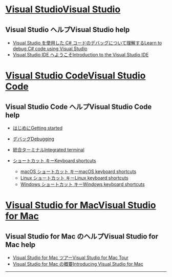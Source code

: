 
<!-- VS -------------------------->
# <a name="visual-studiotabvisual-studio"></a>[<span data-ttu-id="2247c-101">Visual Studio</span><span class="sxs-lookup"><span data-stu-id="2247c-101">Visual Studio</span></span>](#tab/visual-studio)

## <a name="visual-studio-help"></a><span data-ttu-id="2247c-102">Visual Studio ヘルプ</span><span class="sxs-lookup"><span data-stu-id="2247c-102">Visual Studio help</span></span>

* [<span data-ttu-id="2247c-103">Visual Studio を使用した C# コードのデバッグについて理解する</span><span class="sxs-lookup"><span data-stu-id="2247c-103">Learn to debug C# code using Visual Studio</span></span>](https://docs.microsoft.com/en-us/visualstudio/debugger/getting-started-with-the-debugger?view=vs-2017)
* [<span data-ttu-id="2247c-104">Visual Studio IDE へようこそ</span><span class="sxs-lookup"><span data-stu-id="2247c-104">Introduction to the Visual Studio IDE</span></span>](https://docs.microsoft.com/en-us/visualstudio/ide/visual-studio-ide?view=vs-2017)

<!-- Code -------------------------->
# <a name="visual-studio-codetabvisual-studio-code"></a>[<span data-ttu-id="2247c-105">Visual Studio Code</span><span class="sxs-lookup"><span data-stu-id="2247c-105">Visual Studio Code</span></span>](#tab/visual-studio-code)

## <a name="visual-studio-code-help"></a><span data-ttu-id="2247c-106">Visual Studio Code ヘルプ</span><span class="sxs-lookup"><span data-stu-id="2247c-106">Visual Studio Code help</span></span>

* [<span data-ttu-id="2247c-107">はじめに</span><span class="sxs-lookup"><span data-stu-id="2247c-107">Getting started</span></span>](https://code.visualstudio.com/docs)
* [<span data-ttu-id="2247c-108">デバッグ</span><span class="sxs-lookup"><span data-stu-id="2247c-108">Debugging</span></span>](https://code.visualstudio.com/docs/editor/debugging)
* [<span data-ttu-id="2247c-109">統合ターミナル</span><span class="sxs-lookup"><span data-stu-id="2247c-109">Integrated terminal</span></span>](https://code.visualstudio.com/docs/editor/integrated-terminal)
* [<span data-ttu-id="2247c-110">ショートカット キー</span><span class="sxs-lookup"><span data-stu-id="2247c-110">Keyboard shortcuts</span></span>](https://code.visualstudio.com/docs/getstarted/keybindings#_keyboard-shortcuts-reference)

  * [<span data-ttu-id="2247c-111">macOS ショートカット キー</span><span class="sxs-lookup"><span data-stu-id="2247c-111">macOS keyboard shortcuts</span></span>](https://code.visualstudio.com/shortcuts/keyboard-shortcuts-macos.pdf)
  * [<span data-ttu-id="2247c-112">Linux ショートカット キー</span><span class="sxs-lookup"><span data-stu-id="2247c-112">Linux keyboard shortcuts</span></span>](https://code.visualstudio.com/shortcuts/keyboard-shortcuts-linux.pdf)
  * [<span data-ttu-id="2247c-113">Windows ショートカット キー</span><span class="sxs-lookup"><span data-stu-id="2247c-113">Windows keyboard shortcuts</span></span>](https://code.visualstudio.com/shortcuts/keyboard-shortcuts-windows.pdf)

<!-- Mac -------------------------->
# <a name="visual-studio-for-mactabvisual-studio-mac"></a>[<span data-ttu-id="2247c-114">Visual Studio for Mac</span><span class="sxs-lookup"><span data-stu-id="2247c-114">Visual Studio for Mac</span></span>](#tab/visual-studio-mac)

## <a name="visual-studio-for-mac-help"></a><span data-ttu-id="2247c-115">Visual Studio for Mac のヘルプ</span><span class="sxs-lookup"><span data-stu-id="2247c-115">Visual Studio for Mac help</span></span>

* [<span data-ttu-id="2247c-116">Visual Studio for Mac ツアー</span><span class="sxs-lookup"><span data-stu-id="2247c-116">Visual Studio for Mac Tour</span></span>](https://docs.microsoft.com/en-us/visualstudio/mac/ide-tour)
* [<span data-ttu-id="2247c-117">Visual Studio for Mac の概要</span><span class="sxs-lookup"><span data-stu-id="2247c-117">Introducing Visual Studio for Mac</span></span>](https://docs.microsoft.com/en-us/visualstudio/mac/)

---  
<!-- End of VS tabs -->
